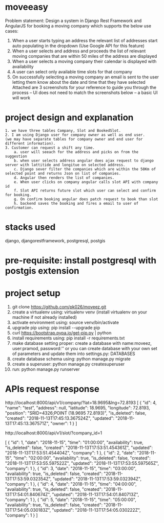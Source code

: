 # moveeasy
Problem statement:
Design a system in Django Rest Framework and AngularJS for booking a moving company which
supports the below use cases:
1. When a user starts typing an address the relevant list of addresses start auto populating in the
dropdown (Use Google API for this feature)
2. When a user selects and address and proceeds the list of relevant moving companies that are
within 50 miles of the address are displayed
3. When a user selects a moving company their calendar is displayed with availability
4. A user can select only available time slots for that company
5. On successfully selecting a moving company an email is sent to the user letting them know
about the date and time that they have selected
Attached are 3 screenshots for your reference to guide you through the process – UI does not need to
match the screenshots below – a basic UI will work

# project design and explanation
    1. we have three tables Company, Slot and BookedSlot.
    2. I am using Django user for company owner as well as end user.
    (we may have separate tables for company owner and end user for different information).
    3. Customer can request a shift any time.
        a. user will seeach for the address and picks on from the suggestion
        b. when user selects address angular does ajax request to django server with lattitide and longitue on selected address.
        c. Django sever filter the companies which are within the 50Km of selected point and returns Json on list of companies.
        d. Angular then renders the list of companies.
        e. When user clicks on company angular calls slot API with company id
        f. Slot API returns future slot which user can select and confirm for booking.
        g. On confirm booking angular does patch request to book than slot
        h. backend saves the booking and fires a email to user of confirmation.

# stacks used
django, djangorestframework, postgresql, postgis

# pre-requisite: install postgresql with postgis extension

# project setup
1. git clone https://github.com/pk026/moveez.git
2. create a virtualenv using: virtualenv venv (install virtualenv on your machine if not already installed)
3. activate environment using: source venv/bin/activate
4. upgrade pip using: pip install --upgrade pip
5. curl https://bootstrap.pypa.io/get-pip.py | python
6. install requirements using: pip install -r requirements.txt
7. make database setting proper: create a database with name:moveez, user:pramod, password:''
or you can create database with your own set of parameters and update them into settings.py: DATABASES
8. create database schema using: python manage.py migrate
9. create a superuser: python manage.py createsuperuser
10. run: python manage.py runserver


# APIs request response
http://localhost:8000/api/v1/company/?lat=18.9695&lng=72.8193
[
    {
        "id": 4,
        "name": "test",
        "address": null,
        "latitude": 18.9695,
        "longitude": 72.8193,
        "position": "SRID=4326;POINT (18.9695 72.8193)",
        "is_deleted": false,
        "created": "2018-11-13T17:45:13.367524Z",
        "updated": "2018-11-13T17:45:13.367571Z",
        "owner": 1
    }
]

http://localhost:8000/api/v1/slot/?company_id=1

[
    {
        "id": 1,
        "date": "2018-11-15",
        "time": "01:00:00",
        "availability": true,
        "is_deleted": false,
        "created": "2018-11-13T17:53:51.454361Z",
        "updated": "2018-11-13T17:53:51.454404Z",
        "company": 1
    },
    {
        "id": 2,
        "date": "2018-11-15",
        "time": "02:00:00",
        "availability": true,
        "is_deleted": false,
        "created": "2018-11-13T17:53:55.597522Z",
        "updated": "2018-11-13T17:53:55.597565Z",
        "company": 1
    },
    {
        "id": 3,
        "date": "2018-11-15",
        "time": "03:00:00",
        "availability": true,
        "is_deleted": false,
        "created": "2018-11-13T17:53:59.032354Z",
        "updated": "2018-11-13T17:53:59.032394Z",
        "company": 1
    },
    {
        "id": 4,
        "date": "2018-11-15",
        "time": "04:00:00",
        "availability": true,
        "is_deleted": false,
        "created": "2018-11-13T17:54:01.840674Z",
        "updated": "2018-11-13T17:54:01.840713Z",
        "company": 1
    },
    {
        "id": 5,
        "date": "2018-11-15",
        "time": "05:00:00",
        "availability": true,
        "is_deleted": false,
        "created": "2018-11-13T17:54:05.030183Z",
        "updated": "2018-11-13T17:54:05.030222Z",
        "company": 1
    }
]
